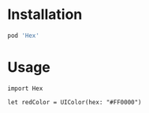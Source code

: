 # Installation

```ruby
pod 'Hex'
```

# Usage
``` objc
import Hex

let redColor = UIColor(hex: "#FF0000")
```

